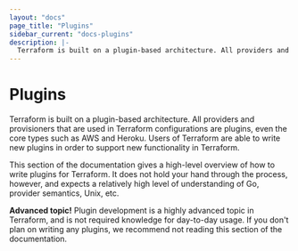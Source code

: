 ```yaml
---
layout: "docs"
page_title: "Plugins"
sidebar_current: "docs-plugins"
description: |-
  Terraform is built on a plugin-based architecture. All providers and provisioners that are used in Terraform configurations are plugins, even the core types such as AWS and Heroku. Users of Terraform are able to write new plugins in order to support new functionality in Terraform.
---
```


# Plugins

Terraform is built on a plugin-based architecture. All providers and
provisioners that are used in Terraform configurations are plugins, even
the core types such as AWS and Heroku. Users of Terraform are able to
write new plugins in order to support new functionality in Terraform.

This section of the documentation gives a high-level overview of how
to write plugins for Terraform. It does not hold your hand through the
process, however, and expects a relatively high level of understanding
of Go, provider semantics, Unix, etc.

<div class="alert alert-block alert-warning">
<strong>Advanced topic!</strong> Plugin development is a highly advanced
topic in Terraform, and is not required knowledge for day-to-day usage.
If you don't plan on writing any plugins, we recommend not reading
this section of the documentation.
</div>
